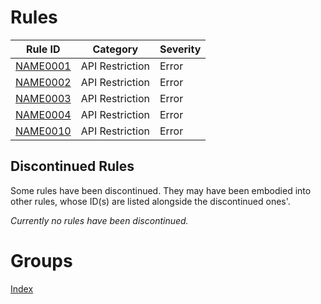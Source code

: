 # Rules
Rule ID                       | Category        | Severity
------------------------------|-----------------|---------
[NAME0001](rules/NAME0001.md) | API Restriction | Error
[NAME0002](rules/NAME0002.md) | API Restriction | Error
[NAME0003](rules/NAME0003.md) | API Restriction | Error
[NAME0004](rules/NAME0004.md) | API Restriction | Error
[NAME0010](rules/NAME0010.md) | API Restriction | Error

## Discontinued Rules
Some rules have been discontinued. They may have been embodied into other rules, whose ID(s) are listed alongside the discontinued ones'.

*Currently no rules have been discontinued.*

# Groups
[Index](rules/groups/index.md)